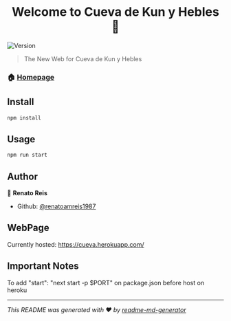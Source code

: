 <h1 align="center">Welcome to Cueva de Kun y Hebles 👋</h1>
<p>
  <img alt="Version" src="https://img.shields.io/badge/version- 4  Beta-blue.svg?cacheSeconds=2592000" />
</p>

> The New Web for Cueva de Kun y Hebles

### 🏠 [Homepage](http://cueva.herokuapp.com/)

## Install

```sh
npm install
```

## Usage

```sh
npm run start
```

## Author

👤 **Renato Reis**

* Github: [@renatoamreis1987](https://github.com/renatoamreis1987)

## WebPage

Currently hosted: https://cueva.herokuapp.com/

## Important Notes

To add     "start": "next start -p $PORT"   on package.json before host on heroku

***
_This README was generated with ❤️ by [readme-md-generator](https://github.com/kefranabg/readme-md-generator)_
